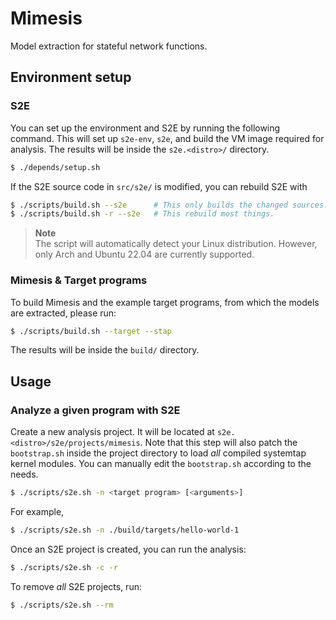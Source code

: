 # Mimesis

Model extraction for stateful network functions.

## Environment setup

### S2E

You can set up the environment and S2E by running the following command. This
will set up `s2e-env`, `s2e`, and build the VM image required for analysis. The
results will be inside the `s2e.<distro>/` directory.

```sh
$ ./depends/setup.sh
```

If the S2E source code in `src/s2e/` is modified, you can rebuild S2E with

```sh 
$ ./scripts/build.sh --s2e      # This only builds the changed sources.
$ ./scripts/build.sh -r --s2e   # This rebuild most things.
```

> **Note**<br/>
> The script will automatically detect your Linux distribution. However, only
> Arch and Ubuntu 22.04 are currently supported.

### Mimesis & Target programs

To build Mimesis and the example target programs, from which the models are
extracted, please run:

```sh 
$ ./scripts/build.sh --target --stap
```

The results will be inside the `build/` directory.

## Usage

### Analyze a given program with S2E

Create a new analysis project. It will be located at
`s2e.<distro>/s2e/projects/mimesis`. Note that this step will also patch the
`bootstrap.sh` inside the project directory to load *all* compiled systemtap
kernel modules. You can manually edit the `bootstrap.sh` according to the needs.

```sh 
$ ./scripts/s2e.sh -n <target program> [<arguments>]
```

For example,

```sh 
$ ./scripts/s2e.sh -n ./build/targets/hello-world-1 
```

Once an S2E project is created, you can run the analysis:

```sh 
$ ./scripts/s2e.sh -c -r
```

To remove *all* S2E projects, run:

```sh 
$ ./scripts/s2e.sh --rm
```
